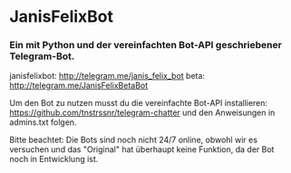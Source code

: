 # JanisFelixBot

### Ein mit Python und der vereinfachten Bot-API geschriebener Telegram-Bot.

janisfelixbot: http://telegram.me/janis_felix_bot
beta: http://telegram.me/JanisFelixBetaBot

Um den Bot zu nutzen musst du die vereinfachte Bot-API installieren: https://github.com/tnstrssnr/telegram-chatter und den Anweisungen in admins.txt folgen.

Bitte beachtet: Die Bots sind noch nicht 24/7 online, obwohl wir es versuchen und das "Original" hat überhaupt keine Funktion, da der Bot noch in Entwicklung ist.
